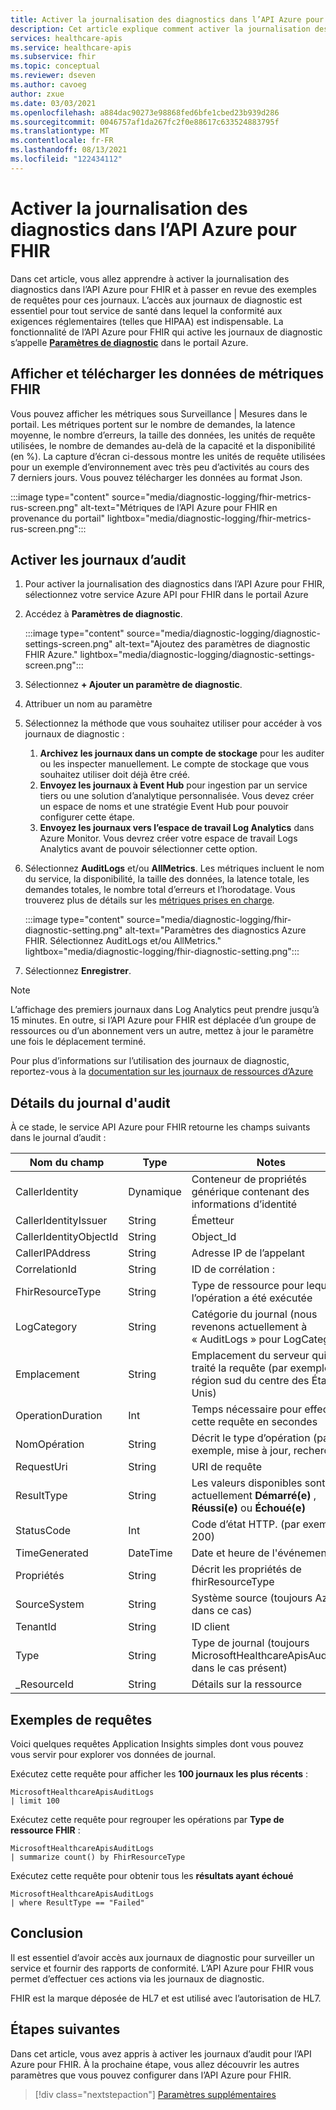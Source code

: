 ```yaml
---
title: Activer la journalisation des diagnostics dans l’API Azure pour FHIR
description: Cet article explique comment activer la journalisation des diagnostics dans l’API Azure pour FHIR®
services: healthcare-apis
ms.service: healthcare-apis
ms.subservice: fhir
ms.topic: conceptual
ms.reviewer: dseven
ms.author: cavoeg
author: zxue
ms.date: 03/03/2021
ms.openlocfilehash: a884dac90273e98868fed6bfe1cbed23b939d286
ms.sourcegitcommit: 0046757af1da267fc2f0e88617c633524883795f
ms.translationtype: MT
ms.contentlocale: fr-FR
ms.lasthandoff: 08/13/2021
ms.locfileid: "122434112"
---
```

# <a name="enable-diagnostic-logging-in-azure-api-for-fhir"></a>Activer la journalisation des diagnostics dans l’API Azure pour FHIR

Dans cet article, vous allez apprendre à activer la journalisation des diagnostics dans l’API Azure pour FHIR et à passer en revue des exemples de requêtes pour ces journaux. L’accès aux journaux de diagnostic est essentiel pour tout service de santé dans lequel la conformité aux exigences réglementaires (telles que HIPAA) est indispensable. La fonctionnalité de l’API Azure pour FHIR qui active les journaux de diagnostic s’appelle [**Paramètres de diagnostic**](../../azure-monitor/essentials/diagnostic-settings.md) dans le portail Azure. 

## <a name="view-and-download-fhir-metrics-data"></a>Afficher et télécharger les données de métriques FHIR

Vous pouvez afficher les métriques sous Surveillance | Mesures dans le portail. Les métriques portent sur le nombre de demandes, la latence moyenne, le nombre d’erreurs, la taille des données, les unités de requête utilisées, le nombre de demandes au-delà de la capacité et la disponibilité (en %). La capture d’écran ci-dessous montre les unités de requête utilisées pour un exemple d’environnement avec très peu d’activités au cours des 7 derniers jours. Vous pouvez télécharger les données au format Json.

   :::image type="content" source="media/diagnostic-logging/fhir-metrics-rus-screen.png" alt-text="Métriques de l’API Azure pour FHIR en provenance du portail" lightbox="media/diagnostic-logging/fhir-metrics-rus-screen.png":::

## <a name="enable-audit-logs"></a>Activer les journaux d’audit
1. Pour activer la journalisation des diagnostics dans l’API Azure pour FHIR, sélectionnez votre service Azure API pour FHIR dans le portail Azure 
2. Accédez à **Paramètres de diagnostic**. 

   :::image type="content" source="media/diagnostic-logging/diagnostic-settings-screen.png" alt-text="Ajoutez des paramètres de diagnostic FHIR Azure." lightbox="media/diagnostic-logging/diagnostic-settings-screen.png":::

3. Sélectionnez **+ Ajouter un paramètre de diagnostic**.

4. Attribuer un nom au paramètre

5. Sélectionnez la méthode que vous souhaitez utiliser pour accéder à vos journaux de diagnostic :

    1. **Archivez les journaux dans un compte de stockage** pour les auditer ou les inspecter manuellement. Le compte de stockage que vous souhaitez utiliser doit déjà être créé.
    2. **Envoyez les journaux à Event Hub** pour ingestion par un service tiers ou une solution d’analytique personnalisée. Vous devez créer un espace de noms et une stratégie Event Hub pour pouvoir configurer cette étape.
    3. **Envoyez les journaux vers l’espace de travail Log Analytics** dans Azure Monitor. Vous devrez créer votre espace de travail Logs Analytics avant de pouvoir sélectionner cette option.

6. Sélectionnez **AuditLogs** et/ou **AllMetrics**. Les métriques incluent le nom du service, la disponibilité, la taille des données, la latence totale, les demandes totales, le nombre total d’erreurs et l’horodatage. Vous trouverez plus de détails sur les [métriques prises en charge](../../azure-monitor/essentials/metrics-supported.md#microsofthealthcareapisservices). 

   :::image type="content" source="media/diagnostic-logging/fhir-diagnostic-setting.png" alt-text="Paramètres des diagnostics Azure FHIR. Sélectionnez AuditLogs et/ou AllMetrics." lightbox="media/diagnostic-logging/fhir-diagnostic-setting.png":::

7. Sélectionnez **Enregistrer**.


> [!Note] 
> L’affichage des premiers journaux dans Log Analytics peut prendre jusqu’à 15 minutes. En outre, si l’API Azure pour FHIR est déplacée d’un groupe de ressources ou d’un abonnement vers un autre, mettez à jour le paramètre une fois le déplacement terminé. 
 
Pour plus d’informations sur l’utilisation des journaux de diagnostic, reportez-vous à la [documentation sur les journaux de ressources d’Azure](../../azure-monitor/essentials/platform-logs-overview.md)

## <a name="audit-log-details"></a>Détails du journal d'audit
À ce stade, le service API Azure pour FHIR retourne les champs suivants dans le journal d’audit : 

|Nom du champ  |Type  |Notes  |
|---------|---------|---------|
|CallerIdentity|Dynamique|Conteneur de propriétés générique contenant des informations d’identité
|CallerIdentityIssuer|String|Émetteur 
|CallerIdentityObjectId|String|Object_Id 
|CallerIPAddress|String|Adresse IP de l’appelant 
|CorrelationId|String| ID de corrélation :
|FhirResourceType|String|Type de ressource pour lequel l’opération a été exécutée
|LogCategory|String|Catégorie du journal (nous revenons actuellement à « AuditLogs » pour LogCategory)
|Emplacement|String|Emplacement du serveur qui a traité la requête (par exemple, région sud du centre des États-Unis)
|OperationDuration|Int|Temps nécessaire pour effectuer cette requête en secondes
|NomOpération|String| Décrit le type d’opération (par exemple, mise à jour, recherche)
|RequestUri|String|URI de requête 
|ResultType|String|Les valeurs disponibles sont actuellement **Démarré(e)** , **Réussi(e)** ou **Échoué(e)**
|StatusCode|Int|Code d’état HTTP. (par exemple 200) 
|TimeGenerated|DateTime|Date et heure de l'événement|
|Propriétés|String| Décrit les propriétés de fhirResourceType
|SourceSystem|String| Système source (toujours Azure dans ce cas)
|TenantId|String|ID client
|Type|String|Type de journal (toujours MicrosoftHealthcareApisAuditLog dans le cas présent)
|_ResourceId|String|Détails sur la ressource

## <a name="sample-queries"></a>Exemples de requêtes

Voici quelques requêtes Application Insights simples dont vous pouvez vous servir pour explorer vos données de journal.

Exécutez cette requête pour afficher les **100 journaux les plus récents** :

```Application Insights
MicrosoftHealthcareApisAuditLogs
| limit 100
```

Exécutez cette requête pour regrouper les opérations par **Type de ressource FHIR** :

```Application Insights
MicrosoftHealthcareApisAuditLogs 
| summarize count() by FhirResourceType
```

Exécutez cette requête pour obtenir tous les **résultats ayant échoué**

```Application Insights
MicrosoftHealthcareApisAuditLogs 
| where ResultType == "Failed" 
```

## <a name="conclusion"></a>Conclusion 
Il est essentiel d’avoir accès aux journaux de diagnostic pour surveiller un service et fournir des rapports de conformité. L’API Azure pour FHIR vous permet d’effectuer ces actions via les journaux de diagnostic. 
 
FHIR est la marque déposée de HL7 et est utilisé avec l’autorisation de HL7.

## <a name="next-steps"></a>Étapes suivantes
Dans cet article, vous avez appris à activer les journaux d’audit pour l’API Azure pour FHIR. À la prochaine étape, vous allez découvrir les autres paramètres que vous pouvez configurer dans l’API Azure pour FHIR.
 
>[!div class="nextstepaction"]
>[Paramètres supplémentaires](azure-api-for-fhir-additional-settings.md)